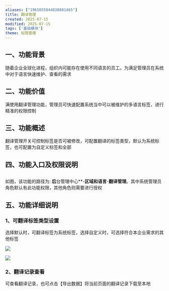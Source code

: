 ```yaml
---
aliases: ["1965855844838801465"]
title: 翻译管理
created: 2025-07-15
modified: 2025-07-15
tags: ['基础模块']
theme: 权限管理
---
```


## 一、功能背景

随着企业全球化进程，组织内可能存在使用不同语言的员工。为满足管理员在系统中对于语言快速维护、查看的需求

## 二、功能价值

满使用翻译管理功能，管理员可快速配置系统当中可以被维护的多语言标签，进行精准的权限控制

## 三、功能概述

翻译管理开关可控制标签是否可被修改，可配置翻译的标签类型，默认为系统标签，也可配置为自定义标签和全部

##

## 四、功能入口及权限说明

##

如图，该功能的路径为: **后**台管理中心**-**区域和语言**-**翻译管理**。其中系统管理员角色默认有此功能权限，其他角色则需要进行授权

## 五、功能详细说明

### 1、可翻译标签类型设置

选择默认时，可翻译标签为系统标签，选择自定义时，可选择符合本企业需求的其他标签

![](https://myhelpdoc.oss-cn-heyuan.aliyuncs.com/mdimages/d9213c8ba3623317527f0fe92ef5e825.jpg)

![](https://myhelpdoc.oss-cn-heyuan.aliyuncs.com/mdimages/d24d9c220591c23935f23a0fc7cb0c1f.jpg)

### 2、翻译记录查看

可查看翻译记录，也可点击【导出数据】将当前页面的翻译记录下载至本地

